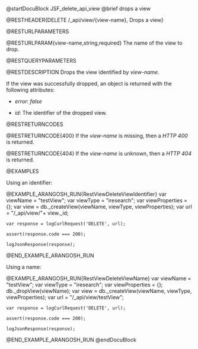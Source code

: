 
@startDocuBlock JSF_delete_api_view
@brief drops a view

@RESTHEADER{DELETE /_api/view/{view-name}, Drops a view}

@RESTURLPARAMETERS

@RESTURLPARAM{view-name,string,required}
The name of the view to drop.

@RESTQUERYPARAMETERS

@RESTDESCRIPTION
Drops the view identified by *view-name*.

If the view was successfully dropped, an object is returned with
the following attributes:

- *error*: *false*

- *id*: The identifier of the dropped view.

@RESTRETURNCODES

@RESTRETURNCODE{400}
If the *view-name* is missing, then a *HTTP 400* is
returned.

@RESTRETURNCODE{404}
If the *view-name* is unknown, then a *HTTP 404* is returned.

@EXAMPLES

Using an identifier:

@EXAMPLE_ARANGOSH_RUN{RestViewDeleteViewIdentifier}
    var viewName = "testView";
    var viewType = "iresearch";
    var viewProperties = {};
    var view = db._createView(viewName, viewType, viewProperties);
    var url = "/_api/view/"+ view._id;

    var response = logCurlRequest('DELETE', url);

    assert(response.code === 200);

    logJsonResponse(response);
@END_EXAMPLE_ARANGOSH_RUN

Using a name:

@EXAMPLE_ARANGOSH_RUN{RestViewDeleteViewName}
    var viewName = "testView";
    var viewType = "iresearch";
    var viewProperties = {};
    db._dropView(viewName);
    var view = db._createView(viewName, viewType, viewProperties);
    var url = "/_api/view/testView";

    var response = logCurlRequest('DELETE', url);

    assert(response.code === 200);

    logJsonResponse(response);
@END_EXAMPLE_ARANGOSH_RUN
@endDocuBlock

